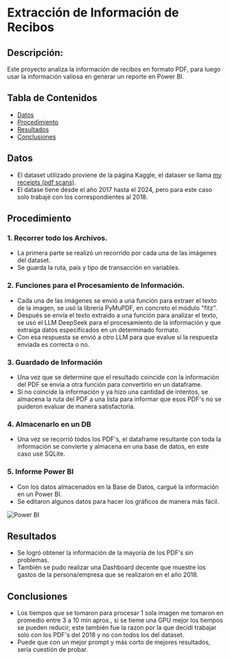 # Extracción de Información de Recibos

## Descripción:
Este proyecto analiza la información de recibos en formato PDF, para luego usar la información valiosa en generar un reporte en Power BI. 


## Tabla de Contenidos 
- [Datos](#datos)
- [Procedimiento](#metodología)
- [Resultados](#resultados)
- [Conclusiones](#Conclusiones)

## Datos 
- El dataset utilizado proviene de la página Kaggle, el dataser se llama [my receipts (pdf scans)]([https://archive.ics.uci.edu/dataset/502/online+retail+ii](https://www.kaggle.com/datasets/jenswalter/receipts)).
- El datase tiene desde el año 2017 hasta el 2024, pero para este caso solo trabajé con los correspondientes al 2018.

## Procedimiento

### 1. Recorrer todo los Archivos. 
- La primera parte se realizó un recorrido por cada una de las imágenes del dataset.
- Se guarda la ruta, país y tipo de transacción en variables.

### 2. Funciones para el Procesamiento de Información.
- Cada una de las imágenes se envió a una función para extraer el texto de la imagen, se usó la librería PyMuPDF, en concreto el módulo "fitz".
- Después se envía el texto extraido a una función para analizar el texto, se usó el LLM DeepSeek para el procesamiento de la información y que extraiga datos especificados en un determinado formato.
- Con esa respuesta se envió a otro LLM para que evalue si la respuesta enviada es correcta o no.

### 3. Guardado de Información
- Una vez que se determine que el resultado coincide con la información del PDF se envia a otra función para convertirlo en un dataframe.
- Si no coincide la información y ya hizo una cantidad de intentos, se almacena la ruta del PDF a una lista para informar que esos PDF's no se puideron evaluar de manera satisfactoria.

### 4. Almacenarlo en un DB 
- Una vez se recorrió todos los PDF's, el dataframe resultante con toda la información se convierte y almacena en una base de datos, en este caso usé SQLite.

### 5. Informe Power BI 
- Con los datos almacenados en la Base de Datos, cargué la información en un Power BI.
- Se editaron algunos datos para hacer los gráficos de manera más fácil.

![Power BI](Img_ReadMe/PBI.png)

## Resultados
- Se logró obtener la información de la mayoría de los PDF's sin problemas.
- También se pudo realizar una Dashboard decente que muestre los gastos de la persona/empresa que se realizaron en el año 2018.

## Conclusiones
- Los tiempos que se tomaron para procesar 1 sola imagen me tomaron en promedio entre 3 a 10 min aprox., si se tieme una GPU mejor los tiempos se pueden reducir, este también fue la razon por la que decidí trabajar solo con los PDF's del 2018 y no con todos los del dataset.
- Puede que con un mejor prompt y más corto de mejores resultados, sería cuestión de probar.
